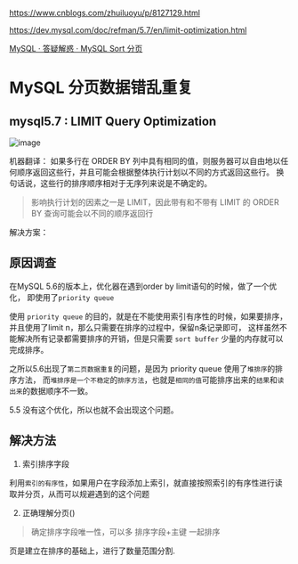 
<https://www.cnblogs.com/zhuiluoyu/p/8127129.html>

<https://dev.mysql.com/doc/refman/5.7/en/limit-optimization.html>

[MySQL · 答疑解惑 · MySQL Sort 分页](http://mysql.taobao.org/monthly/2015/06/04/)

# MySQL 分页数据错乱重复 

## mysql5.7 : LIMIT Query Optimization

![image](https://github.com/hi-mamba/database-learning/assets/7867225/2af4bcf9-8f46-4134-9404-0b36f2a77488)

机器翻译： 如果多行在 ORDER BY 列中具有相同的值，则服务器可以自由地以任何顺序返回这些行，并且可能会根据整体执行计划以不同的方式返回这些行。
换句话说，这些行的排序顺序相对于无序列来说是不确定的。

> 影响执行计划的因素之一是 LIMIT，因此带有和不带有 LIMIT 的 ORDER BY 查询可能会以不同的顺序返回行

解决方案：

## 原因调查
在MySQL 5.6的版本上，优化器在遇到order by limit语句的时候，做了一个优化，
即使用了`priority queue`


使用 `priority queue` 的目的，就是在不能使用索引有序性的时候，如果要排序，
并且使用了limit n，那么只需要在排序的过程中，保留n条记录即可，
这样虽然不能解决所有记录都需要排序的开销，但是只需要 `sort buffer` 少量的内存就可以完成排序。

之所以5.6出现了`第二页数据重复`的问题，是因为 priority queue 使用了`堆排序`的排序方法，
而`堆排序是一个不稳定`的`排序方法`，也就是`相同的值`可能排序出来的`结果`和`读出来`的数据顺序不一致。

5.5 没有这个优化，所以也就不会出现这个问题。

## 解决方法

1. 索引排序字段

利用`索引的有序性`，如果用户在字段添加上索引，就直接按照索引的有序性进行读取并分页，从而可以规避遇到的这个问题

2. 正确理解分页()
> 确定排序字段唯一性，可以多 排序字段+主键 一起排序

页是建立在排序的基础上，进行了数量范围分割.




